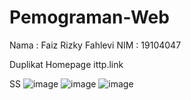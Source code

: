 # Pemograman-Web
Nama  : Faiz Rizky Fahlevi
NIM   : 19104047

Duplikat Homepage ittp.link

SS
![image](https://user-images.githubusercontent.com/72422012/137436079-a76b5f42-c4b9-49d8-a81e-2e4a5cb00d6c.png)
![image](https://user-images.githubusercontent.com/72422012/137436104-08b7e472-99d8-42a9-9c1e-857e780263dc.png)
![image](https://user-images.githubusercontent.com/72422012/137436119-e37d2a05-96b0-4a8b-a91d-3bb339d398d1.png)
